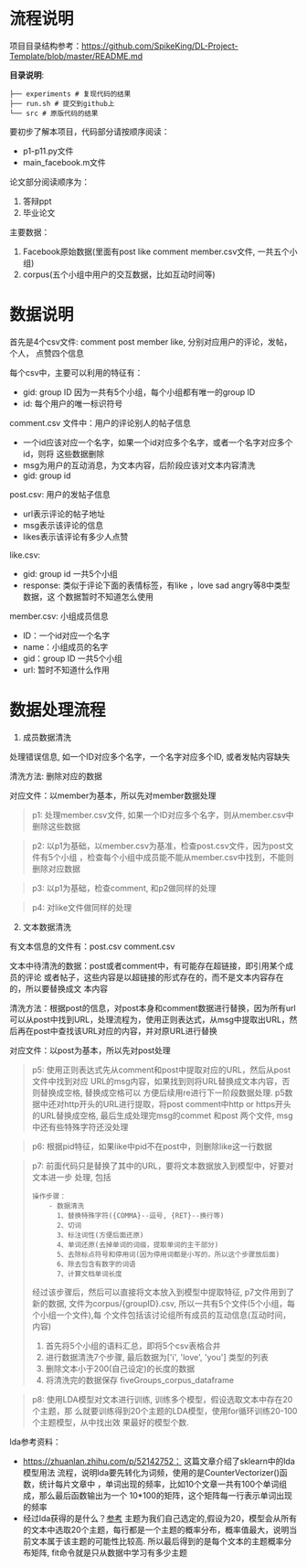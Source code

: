 # 流程说明

项目目录结构参考：https://github.com/SpikeKing/DL-Project-Template/blob/master/README.md

**目录说明**: 

```
├── experiments # 复现代码的结果
├── run.sh # 提交到github上
└── src # 原版代码的结果
```

要初步了解本项目，代码部分请按顺序阅读：

- p1-p11.py文件
- main_facebook.m文件

论文部分阅读顺序为：

1. 答辩ppt
2. 毕业论文

主要数据：

1. Facebook原始数据(里面有post like comment member.csv文件, 一共五个小组)
2. corpus(五个小组中用户的交互数据，比如互动时间等)

# 数据说明

首先是4个csv文件: comment post member like, 分别对应用户的评论，发帖， 个人，
点赞四个信息

每个csv中，主要可以利用的特征有：

- gid: group ID 因为一共有5个小组，每个小组都有唯一的group ID
- id: 每个用户的唯一标识符号


comment.csv 文件中：用户的评论别人的帖子信息

- 一个id应该对应一个名字，如果一个id对应多个名字，或者一个名字对应多个id，则将
  这些数据删除
- msg为用户的互动消息，为文本内容，后阶段应该对文本内容清洗
- gid: group id

post.csv: 用户的发帖子信息

- url表示评论的帖子地址
- msg表示该评论的信息
- likes表示该评论有多少人点赞

like.csv: 

- gid: group id 一共5个小组
- response: 类似于评论下面的表情标签，有like ，love sad angry等8中类型数据，这
  个数据暂时不知道怎么使用

member.csv: 小组成员信息

- ID：一个id对应一个名字
- name：小组成员的名字
- gid：group ID 一共5个小组
- url: 暂时不知道什么作用

# 数据处理流程

1. 成员数据清洗

处理错误信息, 如一个ID对应多个名字，一个名字对应多个ID, 或者发帖内容缺失

清洗方法: 删除对应的数据

对应文件：以member为基本，所以先对member数据处理

> p1: 处理member.csv文件, 如果一个ID对应多个名字，则从member.csv中删除这些数据

> p2: 以p1为基础，以member.csv为基准，检查post.csv文件，因为post文件有5个小组
> ，检查每个小组中成员能不能从member.csv中找到，不能则删除对应数据

> p3: 以p1为基础，检查comment, 和p2做同样的处理

> p4: 对like文件做同样的处理

2. 文本数据清洗

有文本信息的文件有：post.csv comment.csv

文本中待清洗的数据：post或者comment中，有可能存在超链接，即引用某个成员的评论
或者帖子，这些内容是以超链接的形式存在的，而不是文本内容存在的，所以要替换成文
本内容

清洗方法：根据post的信息，对post本身和comment数据进行替换，因为所有url可以从post中找到URL，处理流程为，使用正则表达式，从msg中提取出URL，然后再在post中查找该URL对应的内容，并对原URL进行替换

对应文件：以post为基本，所以先对post处理

> p5: 使用正则表达式先从comment和post中提取对应的URL，然后从post文件中找到对应
> URL的msg内容，如果找到则将URL替换成文本内容，否则替换成空格, 替换成空格可以
> 方便后续用re进行下一阶段数据处理. p5数据中还对http开头的URL进行提取，将post
> comment中http or https开头的URL替换成空格, 最后生成处理完msg的commet 和post
> 两个文件, msg中还有些特殊字符还没处理

> p6: 根据pid特征，如果like中pid不在post中，则删除like这一行数据

> p7: 前面代码只是替换了其中的URL，要将文本数据放入到模型中，好要对文本进一步
> 处理, 包括  
>
> ```
> 操作步骤：
>     - 数据清洗
>       1、替换特殊字符({COMMA}--逗号, {RET}--换行等)
> 	    2、切词
> 	    3、标注词性(方便后面还原)
> 	    4、单词还原(去掉单词的词缀，提取单词的主干部分)
> 	    5、去除标点符号和停用词(因为停用词都是小写的，所以这个步骤放后面)
> 	    6、除去包含有数字的词语
> 	    7、计算文档单词长度
> ```
> 
> 经过该步骤后，然后可以直接将文本放入到模型中提取特征, p7文件用到了新的数据,
> 文件为corpus/{groupID}.csv, 所以一共有5个文件(5个小组，每个小组一个文件),每
> 个文件包括该讨论组所有成员的互动信息(互动时间，内容)
> 1. 首先将5个小组的语料汇总，即将5个csv表格合并 
> 2. 进行数据清洗7个步骤, 最后数据为['i', 'love', 'you'] 类型的列表
> 3. 删除文本小于200(自己设定)的长度的数据
> 4. 将清洗完的数据保存 fiveGroups_corpus_dataframe

> p8: 使用LDA模型对文本进行训练, 训练多个模型，假设选取文本中存在20个主题，那
> 么就要训练得到20个主题的LDA模型，使用for循环训练20-100个主题模型，从中找出效
> 果最好的模型个数.

lda参考资料：

- https://zhuanlan.zhihu.com/p/52142752： 这篇文章介绍了sklearn中的lda模型用法
  流程，说明lda要先转化为词频，使用的是CounterVectorizer()函数，统计每片文章中
  ，单词出现的频率，比如10个文章一共有100个单词组成，那么最后函数输出为一个
  10*100的矩阵，这个矩阵每一行表示单词出现的频率
- 经过lda获得的是什么？[参考](https://towardsdatascience.com/latent-dirichlet-allocation-for-topic-modelling-explained-algorithm-and-python-scikit-learn-c65a82e7304d) 主题为我们自己选定的,假设为20，模型会从所有的文本中选取20个主题，每行都是一个主题的概率分布，概率值最大，说明当前文本属于该主题的可能性比较高. 所以最后得到的是每个文本的主题概率分布矩阵, fit命令就是只从数据中学习有多少主题

